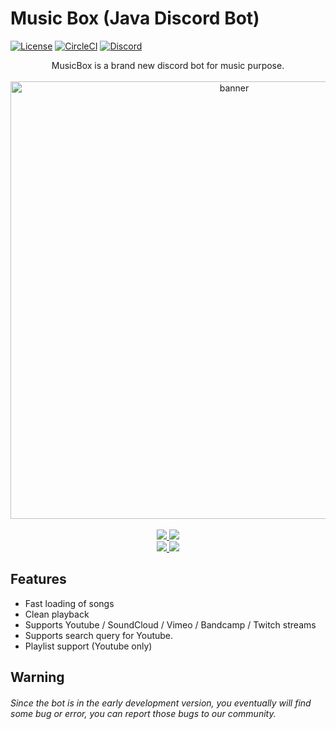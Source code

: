 # Music Box (Java Discord Bot)

[![License](https://img.shields.io/github/license/jagrosh/MusicBot.svg)](https://github.com/daviddev16/java-musicbox/blob/master/LICENSE)
[![CircleCI](https://circleci.com/gh/daviddev16/java-musicbox/tree/Development.svg?style=shield)](https://circleci.com/gh/daviddev16/java-musicbox/tree/Development)
[![Discord](https://discordapp.com/api/guilds/893011039468273705/widget.png)](https://discord.gg/RjxMwhMwwF)


<p align="center">
   MusicBox is a brand new discord bot for music purpose.<br><br>
   <img width="700" alt="banner" src="https://i.imgur.com/Bkg5eAz.gif"><br><br>
  <a href="https://github.com/daviddev16/java-musicbox">
     <img src="https://img.shields.io/static/v1?label=&message=Online+version+(1.0.2+alpha)&color=bb72da&style=flat-badge&logo=Bandcamp&logoColor=white&logoWidth=10">
   </a>
   <a href="https://circleci.com/gh/daviddev16/java-musicbox/tree/Development">
     <img src="https://img.shields.io/static/v1?label=&message=Development+version+(1.0.3+alpha)&color=bb72da&style=flat-badge&logo=Bandcamp&logoColor=white&logoWidth=10">
   </a><br>
   <a href="https://discord.com/api/oauth2/authorize?client_id=892542872811884584&permissions=3459136&scope=bot">
     <img src="https://img.shields.io/static/v1?label=&message=Invite+to+your+server&color=7289da&style=flat-badge&logo=discord&logoColor=white&logoWidth=10">
   </a>
   <a href="https://discord.gg/RjxMwhMwwF">
     <img src="https://img.shields.io/static/v1?label=&message=Join+the+community!&color=7289da&style=flat-badge&logo=discord&logoColor=white&logoWidth=10">
   </a>
</p>


## Features
 - Fast loading of songs
 - Clean playback
 - Supports Youtube / SoundCloud / Vimeo / Bandcamp / Twitch streams
 - Supports search query for Youtube.
 - Playlist support (Youtube only)


## Warning

<h6><i>Since the bot is in the early development version, you eventually will find some bug or error, you can report those bugs to our community.</i></h6>
